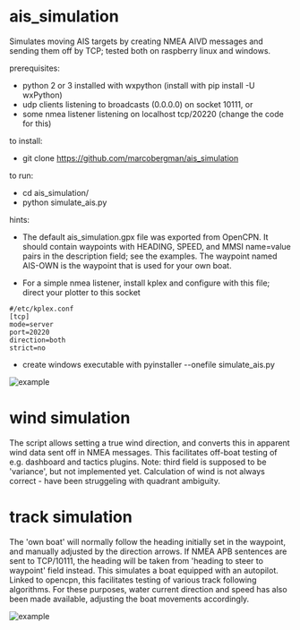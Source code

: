 # ais_simulation
Simulates moving AIS targets by creating NMEA AIVD messages and sending them off by TCP; tested both on raspberry linux and windows.

prerequisites:
- python 2 or 3 installed with wxpython (install with pip install -U wxPython)
- udp clients listening to broadcasts (0.0.0.0) on socket 10111, or
- some nmea listener listening on localhost tcp/20220 (change the code for this)

to install:
- git clone https://github.com/marcobergman/ais_simulation

to run:
- cd ais_simulation/
- python simulate_ais.py

hints:
- The default ais_simulation.gpx file was exported from OpenCPN. It should contain waypoints with HEADING, SPEED, and MMSI name=value pairs in the description field; see the examples. The waypoint named AIS-OWN is the waypoint that is used for your own boat.

- For a simple nmea listener, install kplex and configure with this file; direct your plotter to this socket 
```
#/etc/kplex.conf
[tcp]
mode=server
port=20220
direction=both
strict=no
```
- create windows executable with pyinstaller --onefile simulate_ais.py

![example](https://github.com/marcobergman/ais_simulation/blob/master/ais_simulator.png)

# wind simulation
The script allows setting a true wind direction, and converts this in apparent wind data sent off in NMEA messages. This facilitates off-boat testing of e.g. dashboard and tactics plugins. Note: third field is supposed to be 'variance', but not implemented yet. Calculation of wind is not always correct - have been struggeling with quadrant ambiguity.

# track simulation
The 'own boat' will normally follow the heading initially set in the waypoint, and manually adjusted by the direction arrows. If NMEA APB sentences are sent to TCP/10111, the heading will be taken from 'heading to steer to waypoint' field instead. This simulates a boat equipped with an autopilot. Linked to opencpn, this facilitates testing of various track following algorithms. For these purposes,  water current direction and speed has also been made available, adjusting the boat movements accordingly.

![example](https://github.com/marcobergman/ais_simulation/blob/master/autopilot_tester.png)

